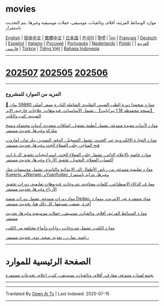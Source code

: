 # movies
موارد الوسائط المرئية، أفلام، وثائقيات، موسيقى، حفلات موسيقية وغيرها، يتم التحديث باستمرار

[English](https://openaitx.github.io/view.html?user=mswnlz&project=movies&lang=en) | [简体中文](https://openaitx.github.io/view.html?user=mswnlz&project=movies&lang=zh-CN) | [繁體中文](https://openaitx.github.io/view.html?user=mswnlz&project=movies&lang=zh-TW) | [日本語](https://openaitx.github.io/view.html?user=mswnlz&project=movies&lang=ja) | [한국어](https://openaitx.github.io/view.html?user=mswnlz&project=movies&lang=ko) | [हिन्दी](https://openaitx.github.io/view.html?user=mswnlz&project=movies&lang=hi) | [ไทย](https://openaitx.github.io/view.html?user=mswnlz&project=movies&lang=th) | [Français](https://openaitx.github.io/view.html?user=mswnlz&project=movies&lang=fr) | [Deutsch](https://openaitx.github.io/view.html?user=mswnlz&project=movies&lang=de) | [Español](https://openaitx.github.io/view.html?user=mswnlz&project=movies&lang=es) | [Italiano](https://openaitx.github.io/view.html?user=mswnlz&project=movies&lang=it) | [Русский](https://openaitx.github.io/view.html?user=mswnlz&project=movies&lang=ru) | [Português](https://openaitx.github.io/view.html?user=mswnlz&project=movies&lang=pt) | [Nederlands](https://openaitx.github.io/view.html?user=mswnlz&project=movies&lang=nl) | [Polski](https://openaitx.github.io/view.html?user=mswnlz&project=movies&lang=pl) | [العربية](https://openaitx.github.io/view.html?user=mswnlz&project=movies&lang=ar) | [فارسی](https://openaitx.github.io/view.html?user=mswnlz&project=movies&lang=fa) | [Türkçe](https://openaitx.github.io/view.html?user=mswnlz&project=movies&lang=tr) | [Tiếng Việt](https://openaitx.github.io/view.html?user=mswnlz&project=movies&lang=vi) | [Bahasa Indonesia](https://openaitx.github.io/view.html?user=mswnlz&project=movies&lang=id)








-------
# [202507](https://raw.githubusercontent.com/mswnlz/movies/main/202507.md) [202505](https://raw.githubusercontent.com/mswnlz/movies/main/202505.md) [202506](https://raw.githubusercontent.com/mswnlz/movies/main/202506.md)


---------------
### المزيد من الموارد للمشروع

[🎁 موارد ضخمة! دورة الطب الصيني التقليدي الشاملة النادرة بسعر أصلي 59880 يوان 【نسخة محفوظة 1.18 تيرابايت】، تشمل الأساسيات، فيديوهات، علاجات خارجية، الإبر الصينية، كتب والكثير](https://github.com/mswnlz/chinese-traditional)

[موارد لأدوات مفيدة متنوعة، تشمل أنظمة تشغيل، إضافات متعددة، أدوات محمولة ونسخ مكركة وغيرها، تحديث مستمر](https://github.com/mswnlz/tools)


[موارد التجارة الإلكترونية عبر الحدود، تشمل التسجيل، الدفع، التصدير، تيك توك، أمازون، فتح المتاجر، جلب العملاء الجدد وغيرها، تحديث مستمر](https://github.com/mswnlz/cross-border)

[موارد خاصة بالإعلام الذاتي، تشمل جلب العملاء الجدد، استراتيجيات تحقيق الزيارات، اكتساب العملاء، التحويل، تحقيق الأرباح وغيرها، تحديث مستمر](https://github.com/mswnlz/self-media)

[ موارد تعليمية متنوعة، من رياض الأطفال إلى الابتدائية والثانوية، تشمل مؤسسات مثل Xueersi، وWanwei، وYuanfudao وغيرها، تتزايد باستمرار](https://github.com/mswnlz/edu-knowlege)

[معارف الذكاء الاصطناعي، كلمات مفتاحية، شروحات، فيديوهات تعليمية، دورات تحقيق الأرباح وغيرها، تحديث مستمر](https://github.com/mswnlz/AIknowledge)

[مواد دورات متنوعة، تشمل دورات منصة Dedao، مواد منتشرة عبر الإنترنت، وموارد أخرى يصعب تصنيفها، كل ذلك هنا، تحديث مستمر](https://github.com/mswnlz/curriculum)

[موارد الوسائط المرئية، أفلام، وثائقيات، موسيقى، حفلات موسيقية وغيرها، تحديث مستمر](https://github.com/mswnlz/movies)

[موارد الكتب، تشمل شروحات، روايات وأنواع مختلفة من الكتب](https://github.com/mswnlz/book)

[رياضة، تمارين، تغذية، صحة، نوم، تحديث مستمر](https://github.com/mswnlz/healthy)

---------------

# الصفحة الرئيسية للموارد
[تجمع لموارد متنوعة، معارف، أفلام، وثائقيات، موسيقى، كتب، إعلام، تحديثات مستمرة](https://github.com/mswnlz)

---------------


---

Tranlated By [Open Ai Tx](https://github.com/OpenAiTx/OpenAiTx) | Last indexed: 2025-07-15

---